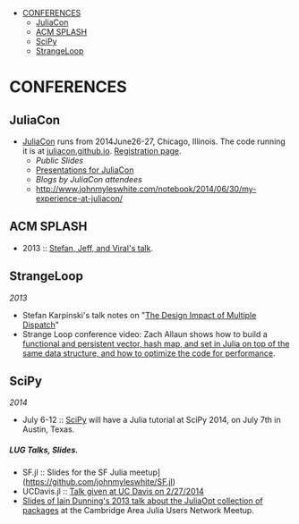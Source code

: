 * [CONFERENCES](#conferences)
   * [JuliaCon](#juliacon)
   * [ACM SPLASH](#acm-splash)
   * [SciPy](#scipy)
   * [StrangeLoop](#strangeloop)


# CONFERENCES
## JuliaCon
* [JuliaCon](http://juliacon.org/) runs from 2014June26-27, Chicago, Illinois. The code running it is at [juliacon.github.io](https://github.com/JuliaCon/juliacon.github.io). [Registration page](http://juliacon.eventbrite.com/).
   * *Public Slides*
   * [Presentations for JuliaCon](https://github.com/JuliaCon/presentations)
   * *Blogs by JuliaCon attendees*
   * http://www.johnmyleswhite.com/notebook/2014/06/30/my-experience-at-juliacon/
   
   
## ACM SPLASH 
* 2013 :: [Stefan, Jeff, and Viral's talk](https://github.com/ViralBShah/julia-presentations/tree/master/SPLASH-2013).

## StrangeLoop
*2013*
* Stefan Karpinski's talk notes on "[The Design Impact of Multiple Dispatch](http://nbviewer.ipython.org/b8fe9dbb36c1427b9f22)" 
* Strange Loop conference video: Zach Allaun shows how to build a [functional and persistent vector, hash map, and set in Julia on top of the same data structure, and how to optimize the code for performance](http://www.infoq.com/presentations/julia-vectors-maps-sets). 

## SciPy
*2014*
* July 6-12 :: [SciPy](https://conference.scipy.org/scipy2014/) will have a Julia tutorial at SciPy 2014, on July 7th in Austin, Texas.

##### LUG Talks, Slides.
* SF.jl :: Slides for the SF Julia meetup](https://github.com/johnmyleswhite/SF.jl)
* UCDavis.jl :: [Talk given at UC Davis on 2/27/2014](https://github.com/johnmyleswhite/UCDavis.jl)
* [Slides of Iain Dunning's 2013 talk about the JuliaOpt collection of packages](https://docs.google.com/presentation/d/1FlHt245YxPXFwOHmxLYW1z5_QjdCYHVPjy5Zo12lx1I/edit?usp=sharing) at the Cambridge Area Julia Users Network Meetup.


